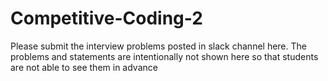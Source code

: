 # Competitive-Coding-2

Please submit the interview problems posted in slack channel here. The problems and statements are intentionally not shown here so that students are not able to see them in advance
